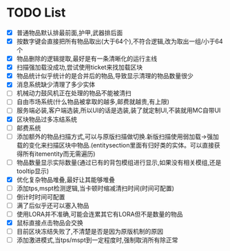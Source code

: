 # TODO List

- [x] 普通物品默认排最前面,护甲,武器排后面
- [x] 按数字键会直接把所有物品取出(大于64个),不符合逻辑,改为取出一组/小于64个
- [x] 物品删除的逻辑提取,最好是有一条清晰化的运行主线
- [x] 扫描强加载没成功,尝试使用ticket来找加载区块
- [x] 物品统计似乎统计的是合并后的物品,导致显示清理的物品数量很少
- [x] 消息系统缺少清理了多少实体
- [ ] 机械动力鼓风机正在处理的物品不能被清扫
- [ ] 自由市场系统(什么物品被拿取的越多,邮费就越贵,有上限)
- [ ] 服务端必装,客户端选装,所以UI的话是选装,装了就定制UI,不装就用MC自带UI
- [x] 区块物品过多冻结系统
- [ ] 邮费系统
- [ ] 添加额外的物品扫描方式,可以与原版扫描做切换.新版扫描使用弱加载->强加载的变化来扫描区块中物品.(entitysection里面有归好类的实体。可以直接获得所有itementity而无需遍历)
- [ ] 物品数量显示实际数量(通过已有的背包模组进行显示,如果没有相关模组,还是tooltip显示)
- [x] 优化复杂物品堆叠,最好让其能够堆叠
- [ ] 添加tps,mspt检测逻辑,当卡顿时缩减清扫时间(时间可配置)
- [ ] 倒计时时间可配置
- [ ] 满了后似乎还可以塞入物品
- [ ] 使用LORA并不准确,可能会连累其它有LORA但不是数量的物品
- [x] 鼠标直接点击物品会交换
- [ ] 目前区块冻结失败了,不清楚是否是因为原版机制的原因
- [ ] 添加激进模式,当tps/mspt到一定程度时,强制取消所有除正常